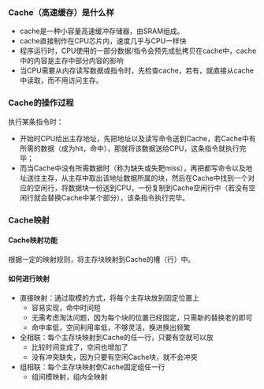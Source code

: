 ### Cache（高速缓存）是什么样

- cache是一种小容量高速缓冲存储器，由SRAM组成。
- cache直接制作在CPU芯片内，速度几乎与CPU一样快
- 程序运行时，CPU使用的一部分数据/指令会预先成批拷贝在cache中，cache中的内容是主存中部分内容的影响
- 当CPU需要从内存读写数据或指令时，先检查cache，若有，就直接从cache中读取，而不用访问主存。

### Cache的操作过程

执行某条指令时：

- 开始时CPU给出主存地址，先把地址以及读写命令送到Cache，若Cache中有所需的数据（成为hit，命中），那就将该数据送给CPU，这条指令就执行完毕；
- 而当Cache中没有所需数据时（称为缺失或失靶miss），再把都写命令以及地址送往主存，从主存中取出该地址数据所属的块，然后在Cache中找到一个对应的空闲行，将数据块一份送到CPU，一份复制到Cache空闲行中（若没有空闲行就会替换Cache中某个部分），该条指令执行完毕。



### Cache映射

#### Cache映射功能

根据一定的映射规则，将主存块映射到Cache的槽（行）中。

#### 如何进行映射

- 直接映射：通过取模的方式，将每个主存块放到固定位置上
  - 容易实现，命中时间短
  - 无需考虑淘汰问题，因为每个块的位置已经固定，只需新的替换老的即可
  - 命中率低，空间利用率低，不够灵活，换进换出频繁
- 全相联：每个主存块映射到Cache的任一行，只要有空就可以放
  - 比较时间变成了，空间也增加了
  - 没有冲突缺失，因为只要有空闲Cache块，就不会冲突
- 组相联：每个主存块映射倒Cache固定组任一行
  - 组间模映射，组内全映射